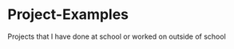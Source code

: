 Project-Examples
================

Projects that I have done at school or worked on outside of school
